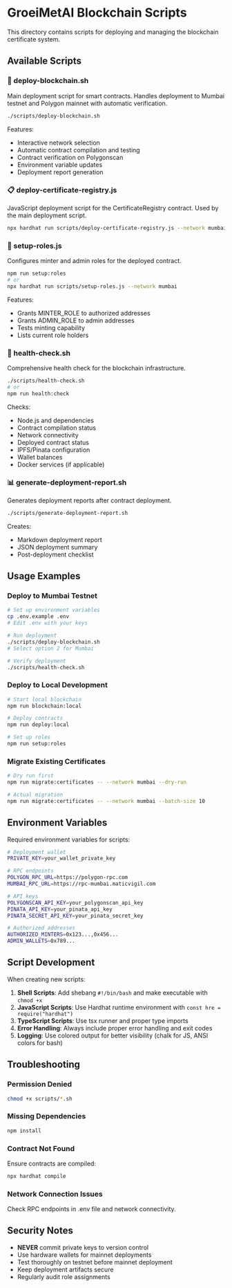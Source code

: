 # GroeiMetAI Blockchain Scripts

This directory contains scripts for deploying and managing the blockchain certificate system.

## Available Scripts

### 🚀 deploy-blockchain.sh
Main deployment script for smart contracts. Handles deployment to Mumbai testnet and Polygon mainnet with automatic verification.

```bash
./scripts/deploy-blockchain.sh
```

Features:
- Interactive network selection
- Automatic contract compilation and testing
- Contract verification on Polygonscan
- Environment variable updates
- Deployment report generation

### 📋 deploy-certificate-registry.js
JavaScript deployment script for the CertificateRegistry contract. Used by the main deployment script.

```bash
npx hardhat run scripts/deploy-certificate-registry.js --network mumbai
```

### 🔐 setup-roles.js
Configures minter and admin roles for the deployed contract.

```bash
npm run setup:roles
# or
npx hardhat run scripts/setup-roles.js --network mumbai
```

Features:
- Grants MINTER_ROLE to authorized addresses
- Grants ADMIN_ROLE to admin addresses
- Tests minting capability
- Lists current role holders

### 🏥 health-check.sh
Comprehensive health check for the blockchain infrastructure.

```bash
./scripts/health-check.sh
# or
npm run health:check
```

Checks:
- Node.js and dependencies
- Contract compilation status
- Network connectivity
- Deployed contract status
- IPFS/Pinata configuration
- Wallet balances
- Docker services (if applicable)

### 📊 generate-deployment-report.sh
Generates deployment reports after contract deployment.

```bash
./scripts/generate-deployment-report.sh
```

Creates:
- Markdown deployment report
- JSON deployment summary
- Post-deployment checklist

## Usage Examples

### Deploy to Mumbai Testnet
```bash
# Set up environment variables
cp .env.example .env
# Edit .env with your keys

# Run deployment
./scripts/deploy-blockchain.sh
# Select option 2 for Mumbai

# Verify deployment
./scripts/health-check.sh
```

### Deploy to Local Development
```bash
# Start local blockchain
npm run blockchain:local

# Deploy contracts
npm run deploy:local

# Set up roles
npm run setup:roles
```

### Migrate Existing Certificates
```bash
# Dry run first
npm run migrate:certificates -- --network mumbai --dry-run

# Actual migration
npm run migrate:certificates -- --network mumbai --batch-size 10
```

## Environment Variables

Required environment variables for scripts:

```bash
# Deployment wallet
PRIVATE_KEY=your_wallet_private_key

# RPC endpoints
POLYGON_RPC_URL=https://polygon-rpc.com
MUMBAI_RPC_URL=https://rpc-mumbai.maticvigil.com

# API keys
POLYGONSCAN_API_KEY=your_polygonscan_api_key
PINATA_API_KEY=your_pinata_api_key
PINATA_SECRET_API_KEY=your_pinata_secret_key

# Authorized addresses
AUTHORIZED_MINTERS=0x123...,0x456...
ADMIN_WALLETS=0x789...
```

## Script Development

When creating new scripts:

1. **Shell Scripts**: Add shebang `#!/bin/bash` and make executable with `chmod +x`
2. **JavaScript Scripts**: Use Hardhat runtime environment with `const hre = require("hardhat")`
3. **TypeScript Scripts**: Use tsx runner and proper type imports
4. **Error Handling**: Always include proper error handling and exit codes
5. **Logging**: Use colored output for better visibility (chalk for JS, ANSI colors for bash)

## Troubleshooting

### Permission Denied
```bash
chmod +x scripts/*.sh
```

### Missing Dependencies
```bash
npm install
```

### Contract Not Found
Ensure contracts are compiled:
```bash
npx hardhat compile
```

### Network Connection Issues
Check RPC endpoints in .env file and network connectivity.

## Security Notes

- **NEVER** commit private keys to version control
- Use hardware wallets for mainnet deployments
- Test thoroughly on testnet before mainnet deployment
- Keep deployment artifacts secure
- Regularly audit role assignments